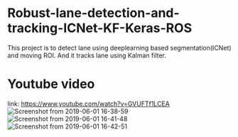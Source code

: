 # Robust-lane-detection-and-tracking-ICNet-KF-Keras-ROS
This project is to detect lane using deeplearning based segmentation(ICNet) and moving ROI. And it tracks lane using Kalman filter.

# Youtube video
link: https://www.youtube.com/watch?v=GVUFTf1LCEA  
![Screenshot from 2019-06-01 16-38-59](https://user-images.githubusercontent.com/25835750/58745425-e6dbdd00-848b-11e9-8345-4649412bc559.png)  
![Screenshot from 2019-06-01 16-41-48](https://user-images.githubusercontent.com/25835750/58745451-2e626900-848c-11e9-99a8-255df4667c4d.png)  
![Screenshot from 2019-06-01 16-42-51](https://user-images.githubusercontent.com/25835750/58745466-5651cc80-848c-11e9-8a10-86cc8b97f50e.png)  

